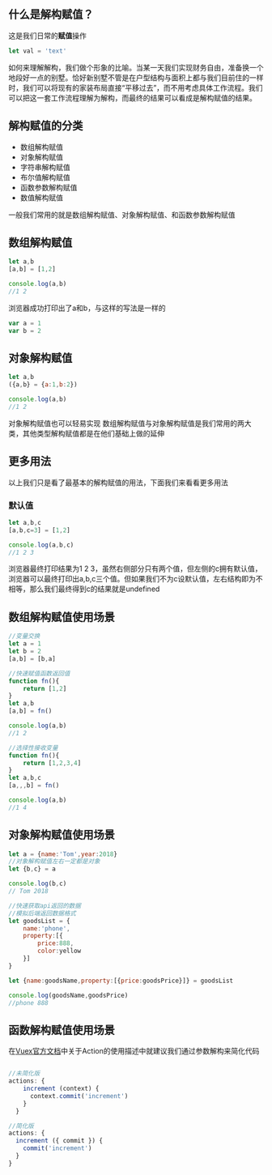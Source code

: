 ## 什么是解构赋值？

这是我们日常的**赋值**操作
```js
let val = 'text'
```
如何来理解解构，我们做个形象的比喻。当某一天我们实现财务自由，准备换一个地段好一点的别墅。恰好新别墅不管是在户型结构与面积上都与我们目前住的一样时，我们可以将现有的家装布局直接“平移过去”，而不用考虑具体工作流程。我们可以把这一套工作流程理解为解构，而最终的结果可以看成是解构赋值的结果。

## 解构赋值的分类

- 数组解构赋值
- 对象解构赋值
- 字符串解构赋值
- 布尔值解构赋值
- 函数参数解构赋值
- 数值解构赋值

一般我们常用的就是数组解构赋值、对象解构赋值、和函数参数解构赋值

## 数组解构赋值
```js
let a,b
[a,b] = [1,2]

console.log(a,b)
//1 2
```
浏览器成功打印出了a和b，与这样的写法是一样的

```js
var a = 1
var b = 2
```
## 对象解构赋值

```js
let a,b
({a,b} = {a:1,b:2})

console.log(a,b)
//1 2
```
对象解构赋值也可以轻易实现
数组解构赋值与对象解构赋值是我们常用的两大类，其他类型解构赋值都是在他们基础上做的延伸

## 更多用法

以上我们只是看了最基本的解构赋值的用法，下面我们来看看更多用法

### 默认值
```js
let a,b,c
[a,b,c=3] = [1,2]

console.log(a,b,c)
//1 2 3
```
浏览器最终打印结果为1 2 3，虽然右侧部分只有两个值，但左侧的c拥有默认值，浏览器可以最终打印出a,b,c三个值。但如果我们不为c设默认值，左右结构即为不相等，那么我们最终得到c的结果就是undefined


## 数组解构赋值使用场景
```js
//变量交换
let a = 1
let b = 2
[a,b] = [b,a]
```

```js
//快速赋值函数返回值
function fn(){
    return [1,2]
}
let a,b
[a,b] = fn()

console.log(a,b)
//1 2
```

```js
//选择性接收变量
function fn(){
    return [1,2,3,4]
}
let a,b,c
[a,,,b] = fn()

console.log(a,b)
//1 4
```

## 对象解构赋值使用场景
```js
let a = {name:'Tom',year:2018}
//对象解构赋值左右一定都是对象
let {b,c} = a

console.log(b,c)
// Tom 2018
```

```js
//快速获取api返回的数据
//模拟后端返回数据格式
let goodsList = {
    name:'phone',
    property:[{
        price:888,
        color:yellow
    }]
}

let {name:goodsName,property:[{price:goodsPrice}]} = goodsList

console.log(goodsName,goodsPrice)
//phone 888
```
## 函数解构赋值使用场景
在<a href="https://vuex.vuejs.org/zh/guide/actions.html">Vuex官方文档</a>中关于Action的使用描述中就建议我们通过参数解构来简化代码

```js

//未简化版
actions: {
    increment (context) {
      context.commit('increment')
    }
  }

//简化版
actions: {
  increment ({ commit }) {
    commit('increment')
  }
}
```
